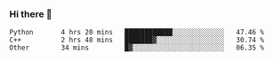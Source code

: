 ### Hi there 👋

<!--START_SECTION:waka-->

```text
Python       4 hrs 20 mins   ████████████░░░░░░░░░░░░░   47.46 %
C++          2 hrs 48 mins   ███████▓░░░░░░░░░░░░░░░░░   30.74 %
Other        34 mins         █▓░░░░░░░░░░░░░░░░░░░░░░░   06.35 %
```

<!--END_SECTION:waka-->
